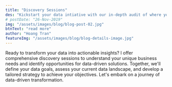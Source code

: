```yaml
---
title: "Discovery Sessions"
des: "Kickstart your data intiative with our in-depth audit of where you are on the Data Maturity Spectrum"
# postDate: "26-Nov-2019"
img: "/assets/images/blog/blog-post-02.jpg"
btnText: "read more"
author: "Hoang Tran"
featureImg: "/assets/images/blog/blog-details-image.jpg"
---
```


Ready to transform your data into actionable insights? I offer comprehensive discovery sessions to understand your unique business needs and identify opportunities for data-driven solutions. Together, we'll define your data goals, assess your current data landscape, and develop a tailored strategy to achieve your objectives. Let's embark on a journey of data-driven transformation.
